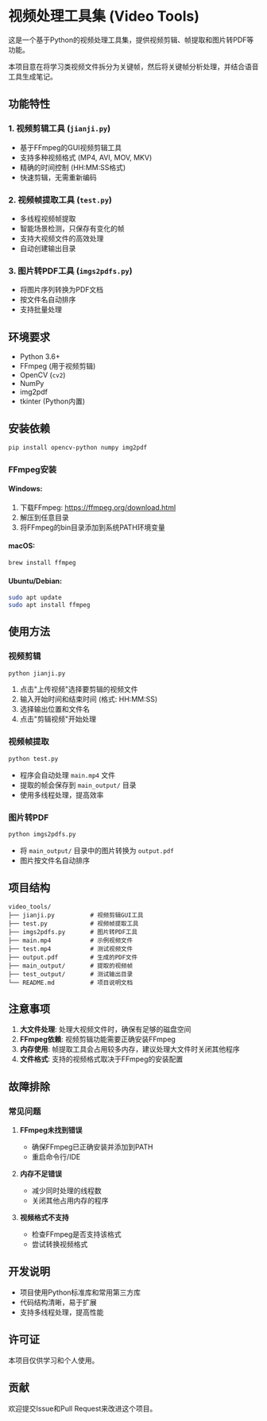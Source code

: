 # 视频处理工具集 (Video Tools)

这是一个基于Python的视频处理工具集，提供视频剪辑、帧提取和图片转PDF等功能。

本项目意在将学习类视频文件拆分为关键帧，然后将关键帧分析处理，并结合语音工具生成笔记。

## 功能特性

### 1. 视频剪辑工具 (`jianji.py`)
- 基于FFmpeg的GUI视频剪辑工具
- 支持多种视频格式 (MP4, AVI, MOV, MKV)
- 精确的时间控制 (HH:MM:SS格式)
- 快速剪辑，无需重新编码

### 2. 视频帧提取工具 (`test.py`)
- 多线程视频帧提取
- 智能场景检测，只保存有变化的帧
- 支持大视频文件的高效处理
- 自动创建输出目录

### 3. 图片转PDF工具 (`imgs2pdfs.py`)
- 将图片序列转换为PDF文档
- 按文件名自动排序
- 支持批量处理

## 环境要求

- Python 3.6+
- FFmpeg (用于视频剪辑)
- OpenCV (`cv2`)
- NumPy
- img2pdf
- tkinter (Python内置)

## 安装依赖

```bash
pip install opencv-python numpy img2pdf
```

### FFmpeg安装

#### Windows:
1. 下载FFmpeg: https://ffmpeg.org/download.html
2. 解压到任意目录
3. 将FFmpeg的bin目录添加到系统PATH环境变量

#### macOS:
```bash
brew install ffmpeg
```

#### Ubuntu/Debian:
```bash
sudo apt update
sudo apt install ffmpeg
```

## 使用方法

### 视频剪辑
```bash
python jianji.py
```
1. 点击"上传视频"选择要剪辑的视频文件
2. 输入开始时间和结束时间 (格式: HH:MM:SS)
3. 选择输出位置和文件名
4. 点击"剪辑视频"开始处理

### 视频帧提取
```bash
python test.py
```
- 程序会自动处理 `main.mp4` 文件
- 提取的帧会保存到 `main_output/` 目录
- 使用多线程处理，提高效率

### 图片转PDF
```bash
python imgs2pdfs.py
```
- 将 `main_output/` 目录中的图片转换为 `output.pdf`
- 图片按文件名自动排序

## 项目结构

```
video_tools/
├── jianji.py          # 视频剪辑GUI工具
├── test.py            # 视频帧提取工具
├── imgs2pdfs.py       # 图片转PDF工具
├── main.mp4           # 示例视频文件
├── test.mp4           # 测试视频文件
├── output.pdf         # 生成的PDF文件
├── main_output/       # 提取的视频帧
├── test_output/       # 测试输出目录
└── README.md          # 项目说明文档
```

## 注意事项

1. **大文件处理**: 处理大视频文件时，确保有足够的磁盘空间
2. **FFmpeg依赖**: 视频剪辑功能需要正确安装FFmpeg
3. **内存使用**: 帧提取工具会占用较多内存，建议处理大文件时关闭其他程序
4. **文件格式**: 支持的视频格式取决于FFmpeg的安装配置

## 故障排除

### 常见问题

1. **FFmpeg未找到错误**
   - 确保FFmpeg已正确安装并添加到PATH
   - 重启命令行/IDE

2. **内存不足错误**
   - 减少同时处理的线程数
   - 关闭其他占用内存的程序

3. **视频格式不支持**
   - 检查FFmpeg是否支持该格式
   - 尝试转换视频格式

## 开发说明

- 项目使用Python标准库和常用第三方库
- 代码结构清晰，易于扩展
- 支持多线程处理，提高性能

## 许可证

本项目仅供学习和个人使用。

## 贡献

欢迎提交Issue和Pull Request来改进这个项目。 